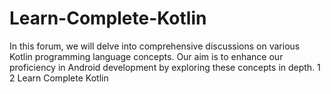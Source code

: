 # Learn-Complete-Kotlin
In this forum, we will delve into comprehensive discussions on various Kotlin programming language concepts.
Our aim is to enhance our proficiency in Android development by exploring these concepts in depth.
1
2 Learn Complete Kotlin